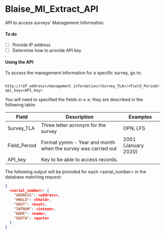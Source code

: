 # Blaise_MI_Extract_API
API to access surveys' Management Information.
#### To do
- [ ] Provide IP address
- [ ] Determine how to provide API key

#### Using the API
To access the management information for a specific survey, go to: 
```
   http://<IP_address>/management_information/<Survey_TLA>/<Field_Period>?api_key=<API_key>
```
You will need to specified the fields in <b>< ></b>; they are described in the following table:

| Field | Description | Examples
|-------|-------------|--------
| Survey_TLA | Three letter acronym for the survey | OPN, LFS |
| Field_Period | Format yymm - Year and month when the survey was carried out| 2001 (January 2020) |
| API_key | Key to be able to access records.

The following output will be provided for each <serial_number> in the database matching request:
```json
{
  <serial_number>: {
    "ADDRESS": <address>, 
    "HHOLD": <hhold>, 
    "HOUT": <hout>, 
    "INTNUM": <intnum>, 
    "NAME": <name>, 
    "QUOTA": <quota>
  }
}
```
